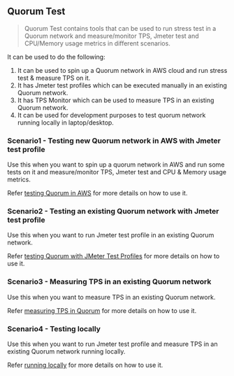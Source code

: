 ## Quorum Test
> Quorum Test contains tools that can be used to run stress test in a Quorum network and measure/monitor TPS, Jmeter test and CPU/Memory usage metrics in different scenarios.

It can be used to do the following:
1. It can be used to spin up a Quorum network in AWS cloud and run stress test & measure TPS on it.  
1. It has Jmeter test profiles which can be executed manually in an existing Quorum network.
1. It has TPS Monitor which can be used to measure TPS in an existing Quorum network.
1. It can be used for development purposes to test quorum network running locally in laptop/desktop.


### Scenario1 - Testing new Quorum network in AWS with Jmeter test profile
Use this when you want to spin up a quorum network in AWS and run some tests on it and measure/monitor TPS, Jmeter test and CPU & Memory usage metrics.

Refer [testing Quorum in AWS](stresstest-aws/README.md) for more details on how to use it.

### Scenario2 - Testing an existing Quorum network with Jmeter test profile
Use this when you want to run Jmeter test profile in an existing Quorum network.

Refer [testing Quorum with JMeter Test Profiles](stresstest-aws/jmeter-test/README.md) for more details on how to use it.

### Scenario3 - Measuring TPS in an existing Quorum network
Use this when you want to measure TPS in an existing Quorum network.

Refer [measuring TPS in Quorum](tps-monitor/README.md) for more details on how to use it.


### Scenario4 - Testing locally
Use this when you want to run Jmeter test profile and measure TPS in an existing Quorum network running locally.

Refer [running locally](scripts/README.md) for more details on how to use it.


